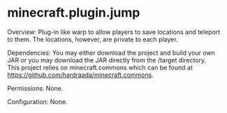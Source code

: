 minecraft.plugin.jump
=====================

Overview:
Plug-in like warp to allow players to save locations and teleport 
to them.  The locations, however, are private to each player.

Dependencies:
You may either download the project and build your own JAR or 
you may download the JAR directly from the /target directory.  
This project relies on minecraft.commons which can be found 
at https://github.com/hardraada/minecraft.commons.

Permissions:
None.

Configuration:
None.
